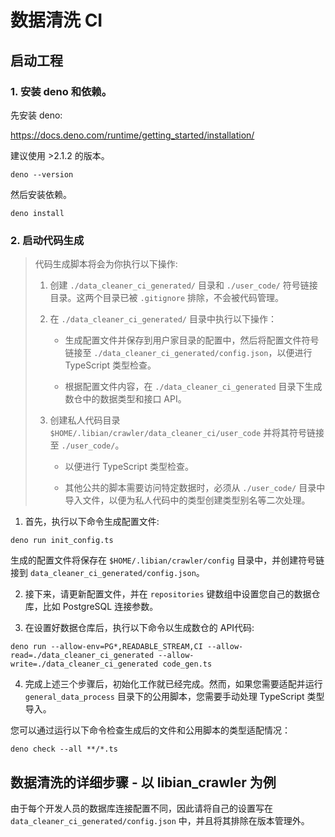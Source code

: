 # 数据清洗 CI

## 启动工程

### 1. 安装 deno 和依赖。

先安装 deno:

https://docs.deno.com/runtime/getting_started/installation/

建议使用 >2.1.2 的版本。

```shell
deno --version
```

然后安装依赖。

```shell
deno install
```

### 2. 启动代码生成

> 代码生成脚本将会为你执行以下操作:
> 
> 1. 创建 `./data_cleaner_ci_generated/` 目录和 `./user_code/` 符号链接目录。这两个目录已被 `.gitignore` 排除，不会被代码管理。
> 
> 2. 在 `./data_cleaner_ci_generated/` 目录中执行以下操作：
> 
>    - 生成配置文件并保存到用户家目录的配置中，然后将配置文件符号链接至 `./data_cleaner_ci_generated/config.json`，以便进行 TypeScript 类型检查。
> 
>    - 根据配置文件内容，在 `./data_cleaner_ci_generated` 目录下生成数仓中的数据类型和接口 API。
> 
> 3. 创建私人代码目录 `$HOME/.libian/crawler/data_cleaner_ci/user_code` 并将其符号链接至 `./user_code/`。
> 
>    - 以便进行 TypeScript 类型检查。
> 
>    - 其他公共的脚本需要访问特定数据时，必须从 `./user_code/` 目录中导入文件，以便为私人代码中的类型创建类型别名等二次处理。

1. 首先，执行以下命令生成配置文件:

```shell
deno run init_config.ts
```

生成的配置文件将保存在 `$HOME/.libian/crawler/config` 目录中，并创建符号链接到 `data_cleaner_ci_generated/config.json`。

2. 接下来，请更新配置文件，并在 `repositories` 键数组中设置您自己的数据仓库，比如 PostgreSQL 连接参数。

3. 在设置好数据仓库后，执行以下命令以生成数仓的 API代码:

```shell
deno run --allow-env=PG*,READABLE_STREAM,CI --allow-read=./data_cleaner_ci_generated --allow-write=./data_cleaner_ci_generated code_gen.ts
```

4. 完成上述三个步骤后，初始化工作就已经完成。然而，如果您需要适配并运行 `general_data_process` 目录下的公用脚本，您需要手动处理 TypeScript 类型导入。

您可以通过运行以下命令检查生成后的文件和公用脚本的类型适配情况：

```shell
deno check --all **/*.ts
```

## 数据清洗的详细步骤 - 以 libian_crawler 为例

由于每个开发人员的数据库连接配置不同，因此请将自己的设置写在 `data_cleaner_ci_generated/config.json` 中，并且将其排除在版本管理外。






<!-- ## 需求

自动化的数据清洗是个究极难题。它难就难在：

1. 各种数仓里的答辩数据什么都有。

   1. 答辩数据的一些答辩键值又与业务紧密耦合，比如 token、url …… 所以依然需要人来识别。
   2. 返回值啥都有，报错的、风控的、nullable 的……
   3. 类型系统不稳定，第三方 API 返回啥的都有。爬虫工程师和数据工程师之间有一道厚厚的类型之墙。
   4. 解决方法: 使用 `typescript` 和 `quicktype` 来生成健壮的类型代码，并辅之以 `jsonata` 来做些便于区分 union type 的分组。

2. 代码结构与业务隐私组合的麻烦，不能把业务代码硬编码到仓库中。

   1. 有时有一些自己的秘密数据，想复用代码不方便。
   2. 但爬虫都写入仓库了，总得把对应的清洗代码放进去。
   3. 解决方法: 使用 `init_config.ts` 脚本来生成用户个人代码区域。

3. 把初次对齐列的数据去重合并。例如根据去重 ID 合并。

4. 对清洗好的数据做后续的业务，例如继续爬取详情、调用 AI 总结、OCR、转文字…… -->
